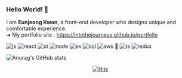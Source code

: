 ### Hello World! 🚀

I am <b>Eunjeong Kwon</b>, a front-end developer who designs unique and comfortable experience.</br>
➜ My portfolio site : https://intothejourneys.github.io/portfolio

![js](https://img.shields.io/badge/Javascript-yellow)
![react](https://img.shields.io/badge/React-9cf)
![st](https://img.shields.io/badge/styled.components-ff69b4)
![node](https://img.shields.io/badge/Node.js-brightgreen)
![ex](https://img.shields.io/badge/Express-blue)
![sql](https://img.shields.io/badge/MySql-lightgrey)
![aws](https://img.shields.io/badge/AWS-orange)
🔗
![ts](https://img.shields.io/badge/Typescript-blue)
![redux](https://img.shields.io/badge/Redux-blueviolet)
  
![Anurag's GitHub stats](https://github-readme-stats.vercel.app/api?username=intothejourneys&show_icons=true&theme=cobalt)

<div align=center>
  
[![Hits](https://hits.seeyoufarm.com/api/count/incr/badge.svg?url=https%3A%2F%2Fgithub.com%2Fintothejourneys&count_bg=%2390EDE3&title_bg=%2395959A&icon=&icon_color=%23FFFFFF&title=hits&edge_flat=false)](https://hits.seeyoufarm.com)

</div>
